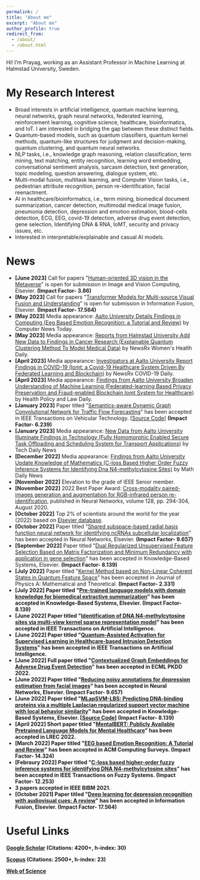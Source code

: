 ```yaml
---
permalink: /
title: "About me"
excerpt: "About me"
author_profile: true
redirect_from: 
  - /about/
  - /about.html
---
```


Hi! I’m Prayag, working as an Assistant Professor in Machine Learning at Halmstad University, Sweden.

My Research Interest
======
* Broad interests in artificial intelligence, quantum machine learning, neural networks, graph neural networks, federated learning, reinforcement learning, cognitive science, healthcare, bioinformatics, and IoT. I am interested in bridging the gap between these distinct fields.
* Quantum-based models, such as quantum classifiers, quantum kernel methods, quantum-like structures for judgment and decision-making, quantum clustering, and quantum neural networks. 
* NLP tasks, i.e., knowledge graph reasoning, relation classification, term mining, text matching, entity recognition, learning word embedding, conversational sentiment analysis, sarcasm detection, text generation, topic modeling, question answering, dialogue system, etc.
*  Multi-modal fusion, multitask learning, and Computer Vision tasks, i.e., pedestrian attribute recognition, person re-identification, facial reenactment.
* AI in healthcare/bioinformatics, i.e., term mining, biomedical document summarization,  cancer detection, multimodal medical image fusion, pneumonia detection, depression and emotion estimation, blood-cells detection, ECG, EEG, covid-19 detection, adverse drug event detection, gene selection, Identifying DNA & RNA, IoMT, security and privacy issues, etc.
* Interested in interpretable/explainable and casual AI models.


News
======

* <b>[June 2023]</b> Call for papers "[Human-oriented 3D vision in the Metaverse](https://www.sciencedirect.com/journal/image-and-vision-computing/about/call-for-papers#human-oriented-3d-vision-in-the-metaverse)" is open for submission in Image and Vision Computing, Elsevier. <b>(Impact Factor- 3.86)</b>
* <b>[May 2023]</b> Call for papers "[Transformer Models for Multi-source Visual Fusion and Understanding](https://www.sciencedirect.com/journal/information-fusion/about/call-for-papers#transformer-models-for-multi-source-visual-fusion-and-understanding)" is open for submission in Information Fusion, Elsevier. <b>(Impact Factor- 17.564)</b>
* <b>[May 2023]</b> Media appearance: [Aalto University Details Findings in Computing (Eeg Based Emotion Recognition: a Tutorial and Review)](http://ct.moreover.com/?a=50662144070&p=1gw&v=1&x=yV-5EvGDwkc-oCeNkC-VOw) by Computer News Today.
* <b>[May 2023]</b> Media appearance: [Reports from Halmstad University Add New Data to Findings in Cancer Research (Explainable Quantum Clustering Method To Model Medical Data)](http://ct.moreover.com/?a=50846476815&p=1gw&v=1&x=EokuAL7F68AR3cCK32nyQA) by NewsRx Women's Health Daily.
* <b>[April 2023]</b> Media appearance: [Investigators at Aalto University Report Findings in COVID-19 (Iomt: a Covid-19 Healthcare System Driven By Federated Learning and Blockchain)](http://ct.moreover.com/?a=50490848597&p=1gw&v=1&x=lZza3tspv21w15hKSP0OHQ) by NewsRx COVID-19 Daily.
* <b>[April 2023]</b> Media appearance: [Findings from Aalto University Broaden Understanding of Machine Learning (Federated-learning Based Privacy Preservation and Fraud-enabled Blockchain Iomt System for Healthcare)](http://ct.moreover.com/?a=50500356797&p=1gw&v=1&x=uJA5AaW5MsshnfC_RyQznA) by Health Policy and Law Daily.
* <b>[January 2023]</b> Paper titled "[Semantics-aware Dynamic Graph Convolutional Network for Traffic Flow Forecasting](https://ieeexplore.ieee.org/abstract/document/10032116)" has been accepted in IEEE Transactions on Vehicular Technology. [[Source Code](https://github.com/gorgen2020/SDGCN)] <b>(Impact Factor- 6.239)</b>
* <b>[January 2023]</b> Media appearance: [New Data from Aalto University Illuminate Findings in Technology (Fully Homomorphic Enabled Secure Task Offloading and Scheduling System for Transport Applications)](http://ct.moreover.com/?a=49659972305&p=1gw&v=1&x=4O0492SPW4-zh8qRIQWo6g) by Tech Daily News
* <b>[December 2022]</b> Media appearance: [Findings from Aalto University Update Knowledge of Mathematics (C-loss Based Higher Order Fuzzy Inference Systems for Identifying Dna N4-methylcytosine Sites)](http://ct.moreover.com/?a=49431495362&p=1gw&v=1&x=6AXgriIoXctXc0KTUTxblQ) by Math Daily News
* <b>[November 2022]</b> Elevation to the grade of IEEE Senior member.
* <b>[November 2022]</b> 2022 Best Paper Award: [Cross-modality paired-images generation and augmentation for RGB-infrared person re-identification](https://www.sciencedirect.com/journal/neural-networks/about/awards), published in Neural Networks, volume 128, pp. 294-304, August 2020.
* <b>[October 2022]</b> Top 2% of scientists around the world for the year (2022) based on [Elsevier database](https://elsevier.digitalcommonsdata.com/datasets/btchxktzyw/4?fbclid=IwAR0bpdsb6fD4oxXBo-k0Tc4xd6AuLB3WcYECnu3ise7UJEvcPBtE4jHyAhM).
* <b>[October 2022]</b> Paper titled "[Shared subspace-based radial basis function neural network for identifying ncRNAs subcellular localization](https://www.sciencedirect.com/science/article/pii/S0893608022003768)" has been accepted in Neural Networks, Elsevier. <b>(Impact Factor- 9.657)</b>
* <b>[September 2022]</b> Paper titled "[Dual Regularized Unsupervised Feature Selection Based on Matrix Factorization and Minimum Redundancy with application in gene selection](https://www.sciencedirect.com/science/article/pii/S0950705122009777?via%3Dihub#!)" has been accepted in Knowledge-Based Systems, Elsevier. <b>(Impact Factor- 8.139)</b>
* <b>[July 2022]</b> Paper titled "[Kernel Method based on Non-Linear Coherent States in Quantum Feature Space](https://iopscience.iop.org/article/10.1088/1751-8121/ac818e)" has been accepted in Journal of Physics A: Mathematical and Theoretical. <b>(Impact Factor- 2.331)
* <b>[July 2022]</b> Paper titled "[Pre-trained language models with domain knowledge for biomedical extractive summarization](https://www.sciencedirect.com/science/article/pii/S0950705122007328)" has been accepted in Knowledge-Based Systems, Elsevier. <b>(Impact Factor- 8.139)</b>
* <b>[June 2022]</b> Paper titled "[Identification of DNA N4-methylcytosine sites via multi-view kernel sparse representation model](https://ieeexplore.ieee.org/document/9809784)" has been accepted in IEEE Transactions on Artificial Intelligence. 
* <b>[June 2022]</b> Paper titled "[Quantum-Assisted Activation for Supervised Learning in Healthcare-based Intrusion Detection Systems](https://ieeexplore.ieee.org/document/9813378)" has been accepted in IEEE Transactions on Artificial Intelligence. 
* <b>[June 2022]</b> Full paper titled "[Contextualized Graph Embeddings for Adverse  Drug Event Detection](https://2022.ecmlpkdd.org/wp-content/uploads/2022/09/sub_626.pdf)" has been accepted in ECML PKDD 2022.
* <b>[June 2022]</b> Paper titled "[Reducing noisy annotations for depression estimation from facial images](https://www.sciencedirect.com/science/article/pii/S089360802200199X)" has been accepted in Neural Networks, Elsevier. <b>(Impact Factor- 9.657)</b>
* <b>[June 2022]</b> Paper titled "[MLapSVM-LBS: Predicting DNA-binding proteins via a multiple Laplacian regularized support vector machine with local behavior similarity](https://www.sciencedirect.com/science/article/pii/S0950705122005834)" has been accepted in Knowledge-Based Systems, Elsevier. [[Source Code](https://github.com/prayagtiwari/MLapSVM-LBS)] <b>(Impact Factor- 8.139)</b>
* <b>[April 2022]</b> Short paper titled "[MentalBERT: Publicly Available Pretrained Language Models for Mental Healthcare](https://aclanthology.org/2022.lrec-1.778/)" has been accepted in LREC 2022.
* <b>[March 2022]</b> Paper titled "[EEG based Emotion Recognition: A Tutorial and Review](https://dl.acm.org/doi/abs/10.1145/3524499)" has been accepted in ACM Computing Surveys. <b>(Impact Factor- 14.324)</b>
* <b>[Febraury 2022]</b> Paper titled "[C-loss based higher-order fuzzy inference systems for identifying DNA N4-methylcytosine sites](https://ieeexplore.ieee.org/abstract/document/9735344)" has been accepted in IEEE Transactions on Fuzzy Systems. <b>(Impact Factor- 12.253)</b>
* 3 papers accepted in IEEE BIBM 2021.
* <b>[October 2021]</b> Paper titled "[Deep learning for depression recognition with audiovisual cues: A review](https://www.sciencedirect.com/science/article/abs/pii/S1566253521002207)" has been accepted in Information Fusion, Elsevier. <b>(Impact Factor- 17.564)</b>


Useful Links
======

[Google Scholar](https://scholar.google.it/citations?hl=en&user=sDnmJ_YAAAAJ&view_op=list_works&sortby=pubdate) (Citations: 4200+, h-index: 30)
  
[Scopus](https://www.scopus.com/authid/detail.uri?authorId=57193601962) (Citations: 2500+, h-index: 23)
  
[Web of Science](https://www.webofscience.com/wos/author/record/436751)
